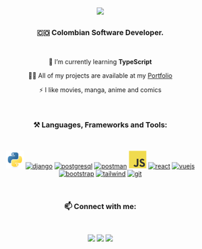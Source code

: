 <h1 align="center">
    <img src="https://readme-typing-svg.herokuapp.com/?font=Righteous&size=35&center=true&vCenter=true&width=500&height=70&duration=3500&lines=Hi+There!+👋;+I'm+Nicolás+Durango!;" />
</h1>

<h3 align="center">🇨🇴 Colombian Software Developer.</h3><br>
<div align="center">
  
  🌱 I’m currently learning **TypeScript**
  
  👨‍💻 All of my projects are available at my [Portfolio](https://nicds.vercel.app/)
  
  ⚡ I like movies, manga, anime and comics
  
</div>
<br/>

<h3 align="center">⚒️ Languages, Frameworks and Tools:</h3><br>
<p align="center">
  <a href="https://www.python.org" target="_blank" rel="noreferrer"><img src="https://raw.githubusercontent.com/devicons/devicon/master/icons/python/python-original.svg" alt="python" width="40" height="40"/></a> 
  <a href="https://www.djangoproject.com/" target="_blank" rel="noreferrer"><img src="https://cdn.worldvectorlogo.com/logos/django.svg" alt="django" width="40" height="40"/></a> 
  <a href="https://www.postgresql.org" target="_blank" rel="noreferrer"><img src="https://cdn.jsdelivr.net/gh/devicons/devicon@latest/icons/postgresql/postgresql-original.svg" alt="postgresql" width="40" height="40"/></a> 
  <a href="https://postman.com" target="_blank" rel="noreferrer"><img src="https://www.vectorlogo.zone/logos/getpostman/getpostman-icon.svg" alt="postman" width="40" height="40"/></a> 
  <a href="https://developer.mozilla.org/en-US/docs/Web/JavaScript" target="_blank" rel="noreferrer"><img src="https://raw.githubusercontent.com/devicons/devicon/master/icons/javascript/javascript-original.svg" alt="javascript" width="40" height="40"/></a> 
  <a href="https://reactjs.org/" target="_blank" rel="noreferrer"><img src="https://cdn.jsdelivr.net/gh/devicons/devicon@latest/icons/react/react-original.svg" alt="react" width="40" height="40"/></a> 
  <a href="https://vuejs.org/" target="_blank" rel="noreferrer"><img src="https://cdn.jsdelivr.net/gh/devicons/devicon@latest/icons/vuejs/vuejs-original.svg" alt="vuejs" width="40" height="40"/></a> 
  <a href="https://getbootstrap.com" target="_blank" rel="noreferrer"><img src="https://cdn.jsdelivr.net/gh/devicons/devicon@latest/icons/bootstrap/bootstrap-original.svg" alt="bootstrap" width="40" height="40"/></a> 
  <a href="https://tailwindcss.com/" target="_blank" rel="noreferrer"><img src="https://www.vectorlogo.zone/logos/tailwindcss/tailwindcss-icon.svg" alt="tailwind" width="40" height="40"/></a> 
  <a href="https://git-scm.com/" target="_blank" rel="noreferrer"><img src="https://www.vectorlogo.zone/logos/git-scm/git-scm-icon.svg" alt="git" width="40" height="40"/></a> 
</p>
<br/>

<h3 align="center">📫 Connect with me:</h3><br>
<p align="center">
  <a href="mailto:nikolasdurango@gmail.com"><img src="https://img.shields.io/badge/Gmail-333333?style=for-the-badge&logo=gmail&logoColor=red&color=white" /></a> 
  <a href="https://linkedin.com/in/nicds" target="_blank"><img src="https://img.shields.io/badge/LinkedIn-0077B5?style=for-the-badge&logo=linkedin&logoColor=white" target="_blank" /></a> 
  <a href="https://nicds.vercel.app/" target="_blank"><img src="https://img.shields.io/badge/Portfolio-FF5722?style=for-the-badge&logo=todoist&logoColor=white" target="_blank" /></a>
</p>
<br/>

<!--

<h3 align="center">⚡ Stats:</h3>
<br>

<p><img align="center" src="https://github-readme-stats-nicds-projects.vercel.app/api/top-langs/?username=nicds-dev&hide=HTML&langs_count=8&layout=compact&theme=transparent&border_radius=10&size_weight=0.5&count_weight=0.5&exclude_repo=github-readme-stats" alt="top langs" /></p>

<p><img align="center" src="https://github-readme-stats-nicds-projects.vercel.app/api?username=nicds-dev&show_icons=true&theme=transparent&rank_icon=github&border_radius=10" alt="GitHub Streak"/></p>

-->
